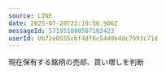 ```yaml
---
source: LINE
date: 2025-07-28T22:19:50.906Z
messageId: 571951880587182423
userId: Ub72e0555cbf4df6c5440b4dc7993c71d
---
```


現在保有する銘柄の売却、買い増しを判断